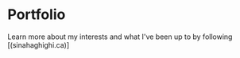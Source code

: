 # Portfolio
Learn more about my interests and what I've been up to by following [(sinahaghighi.ca)]
